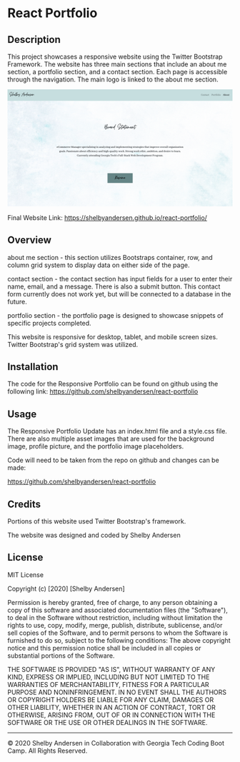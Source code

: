 # React Portfolio

## Description

This project showcases a responsive website using the Twitter Bootstrap Framework. The website has three main sections that include an about me section, a portfolio section, and a contact section. Each page is accessible through the navigation. The main logo is linked to the about me section.

![Portfolio](src/images/portfolio-demo.png)

Final Website Link: https://shelbyandersen.github.io/react-portfolio/

## Overview

about me section - this section utilizes Bootstraps container, row, and column grid system to display data on either side of the page.

contact section - the contact section has input fields for a user to enter their name, email, and a message. There is also a submit button. This contact form currently does not work yet, but will be connected to a database in the future.

portfolio section - the portfolio page is designed to showcase snippets of specific projects completed.

This website is responsive for desktop, tablet, and mobile screen sizes. Twitter Bootstrap's grid system was utilized.

## Installation

The code for the Responsive Portfolio can be found on github using the following link: https://github.com/shelbyandersen/react-portfolio

## Usage

The Responsive Portfolio Update has an index.html file and a style.css file. There are also multiple asset images that are used for the background image, profile picture, and the portfolio image placeholders.

Code will need to be taken from the repo on github and changes can be made:

https://github.com/shelbyandersen/react-portfolio

## Credits

Portions of this website used Twitter Bootstrap's framework.

The website was designed and coded by Shelby Andersen

## License

MIT License

Copyright (c) [2020] [Shelby Andersen]

Permission is hereby granted, free of charge, to any person obtaining a copy of this software and associated documentation files (the "Software"), to deal in the Software without restriction, including without limitation the rights to use, copy, modify, merge, publish, distribute, sublicense, and/or sell copies of the Software, and to permit persons to whom the Software is furnished to do so, subject to the following conditions: The above copyright notice and this permission notice shall be included in all copies or substantial portions of the Software.

THE SOFTWARE IS PROVIDED "AS IS", WITHOUT WARRANTY OF ANY KIND, EXPRESS OR IMPLIED, INCLUDING BUT NOT LIMITED TO THE WARRANTIES OF MERCHANTABILITY, FITNESS FOR A PARTICULAR PURPOSE AND NONINFRINGEMENT. IN NO EVENT SHALL THE AUTHORS OR COPYRIGHT HOLDERS BE LIABLE FOR ANY CLAIM, DAMAGES OR OTHER LIABILITY, WHETHER IN AN ACTION OF CONTRACT, TORT OR OTHERWISE, ARISING FROM, OUT OF OR IN CONNECTION WITH THE SOFTWARE OR THE USE OR OTHER DEALINGS IN THE SOFTWARE.

---

© 2020 Shelby Andersen in Collaboration with Georgia Tech Coding Boot Camp. All Rights Reserved.
